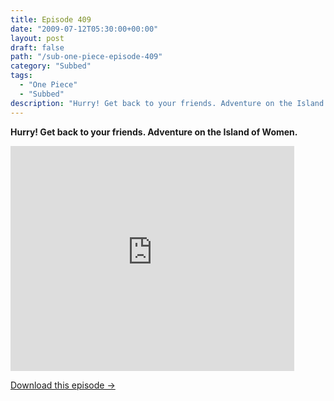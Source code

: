 ```yaml
---
title: Episode 409
date: "2009-07-12T05:30:00+00:00"
layout: post
draft: false
path: "/sub-one-piece-episode-409"
category: "Subbed"
tags:
  - "One Piece"
  - "Subbed"
description: "Hurry! Get back to your friends. Adventure on the Island of Women."
---
```


**Hurry! Get back to your friends. Adventure on the Island of Women.**

<iframe width="640" height="360" src="https://www.rapidvideo.com/e/G0NNT1Z5G4" frameborder="0" marginwidth=0 marginheight=0 scrolling=no allowfullscreen style="max-width:90%;"></iframe>

<a href="http://ouo.io/qs/eCodkFEQ?s=https://www.rapidvideo.com/d/G0NNT1Z5G4" class="styled_a">Download this episode →</a>

